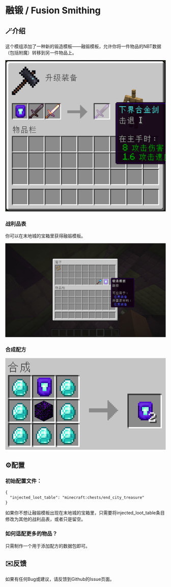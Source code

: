 # 融锻 / Fusion Smithing

## 🪄介绍

这个模组添加了一种新的锻造模板——融锻模板，允许你将一件物品的NBT数据（包括附魔）转移到另一件物品上。

![Screenshot](assets/fusion-smithing/smithing.png)

### 战利品表

你可以在末地城的宝箱里获得融锻模板。

![Screenshot](assets/fusion-smithing/loot_table.png)

### 合成配方

![Screenshot](assets/fusion-smithing/recipe.png)

## ⚙️配置

### 初始配置文件：

```
{  
  "injected_loot_table": "minecraft:chests/end_city_treasure"
}
```

如果你不想让融锻模板出现在末地城的宝箱里，只需要将injected_loot_table条目修改为其他的战利品表，或者只是留空。

### 如何适配更多的物品？

只需制作一个用于添加配方的数据包即可。

## ✉️反馈

如果有任何Bug或建议，请反馈到Github的Issue页面。